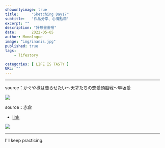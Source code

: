 ```yaml
---
showonlyimage: true
title:      "Sketching Day17"
subtitle:   '作品分享、心情點滴'
excerpt: ""
description: "好想畫畫喔"
date:       2022-05-05
author: Monologue    
image: "img/inanis.jpg"
published: true 
tags:
    - lifestory

categories: [ LIFE IS TASTY ]
URL: ""
---
```

***
source：かぐや様は告らせたい〜天才たちの恋愛頭脳戦〜早坂愛  
  
![](/blog/sketch/d17-1.jpg)
  
source：赤倉  
* [link](https://twitter.com/akakura1341)  
  
![](/blog/sketch/d17-2.jpg)

  
***
I'll keep practicing.
<!--more-->
